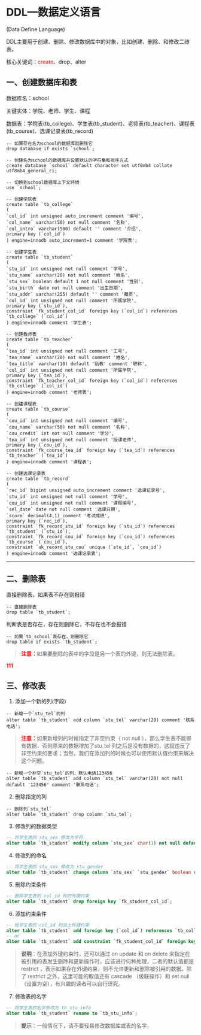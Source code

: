 # DDL—数据定义语言
(Data Define Language)

DDL主要用于创建、删除、修改数据库中的对象，比如创建、删除、和修改二维表。

核心关键词：<font color="red">create</font>、drop、alter

## 一、创建数据库和表

数据库名：school

关键实体：学院、老师、学生、课程

数据表：学院表(tb_college)、学生表(tb_student)、老师表(tb_teacher)、课程表(tb_course)、选课记录表(tb_record)

```mysql
-- 如果存在名为school的数据库就删除它
drop database if exists `school`;

-- 创建名为school的数据库并设置默认的字符集和排序⽅式
create database `school` default character set utf8mb4 collate utf8mb4_general_ci;

-- 切换到school数据库上下⽂环境
use `school`;

-- 创建学院表
create table `tb_college`
(
`col_id` int unsigned auto_increment comment '编号',
`col_name` varchar(50) not null comment '名称',
`col_intro` varchar(500) default '' comment '介绍',
primary key (`col_id`)
) engine=innodb auto_increment=1 comment '学院表';

-- 创建学⽣表
create table `tb_student`
(
`stu_id` int unsigned not null comment '学号',
`stu_name` varchar(20) not null comment '姓名',
`stu_sex` boolean default 1 not null comment '性别',
`stu_birth` date not null comment '出⽣⽇期',
`stu_addr` varchar(255) default '' comment '籍贯',
`col_id` int unsigned not null comment '所属学院',
primary key (`stu_id`),
constraint `fk_student_col_id` foreign key (`col_id`) references `tb_college` (`col_id`)
) engine=innodb comment '学⽣表';

-- 创建教师表
create table `tb_teacher`
(
`tea_id` int unsigned not null comment '⼯号',
`tea_name` varchar(20) not null comment '姓名',
`tea_title` varchar(10) default '助教' comment '职称',
`col_id` int unsigned not null comment '所属学院',
primary key (`tea_id`),
constraint `fk_teacher_col_id` foreign key (`col_id`) references `tb_college` (`col_id`)
) engine=innodb comment '⽼师表';

-- 创建课程表
create table `tb_course`
(
`cou_id` int unsigned not null comment '编号',
`cou_name` varchar(50) not null comment '名称',
`cou_credit` int not null comment '学分',
`tea_id` int unsigned not null comment '授课⽼师',
primary key (`cou_id`),
constraint `fk_course_tea_id` foreign key (`tea_id`) references `tb_teacher` (`tea_id`) 
) engine=innodb comment '课程表';

-- 创建选课记录表
create table `tb_record`
(
`rec_id` bigint unsigned auto_increment comment '选课记录号',
`stu_id` int unsigned not null comment '学号',
`cou_id` int unsigned not null comment '课程编号',
`sel_date` date not null comment '选课⽇期',
`score` decimal(4,1) comment '考试成绩',
primary key (`rec_id`),
constraint `fk_record_stu_id` foreign key (`stu_id`) references `tb_student` (`stu_id`),
constraint `fk_record_cou_id` foreign key (`cou_id`) references `tb_course` (`cou_id`),
constraint `uk_record_stu_cou` unique (`stu_id`, `cou_id`) 
) engine=innodb comment '选课记录表';
```

---

## 二、删除表

直接删除表，如果表不存在则报错

```mysql
-- 直接删除表
drop table `tb_student`;
```

判断表是否存在，存在则删除它，不存在也不会报错
```mysql
-- 如果`tb_school`表存在，则删除它
drop table if exists `tb_student`;
```

> <font color="red">**注意：**</font>如果要删除的表中的字段是另一个表的外键，则无法删除表。

<font color="red">**111**</font>

## 三、修改表

1. 添加一个新的列(字段)

```mysql
-- 新增一个`stu_tel`的列
alter table `tb_student` add column `stu_tel` varchar(20) comment '联系电话';
```

> <font color="red">**注意：**</font>如果新增列的时候指定了⾮空约束（ not null ），那么学⽣表不能够有数据，否则原来的数据增加了stu_tel 列之后是没有数据的，这就违反了⾮空约束的要求；当然，我们在添加列的时候也可以使⽤默认值约束来解决这个问题。

```mysql
-- 新增一个非空`stu_tel`的列，默认电话123456
alter table `tb_student` add column `stu_tel` varchar(20) not null default '123456' comment '联系电话';
```

2. 删除指定的列

```mysql
-- 删除列`stu_tel`
alter table `tb_student` drop column `stu_tel`;
```

3. 修改列的数据类型

```sql
-- 将学⽣表的 stu_sex 修改为字符
alter table `tb_student` modify column `stu_sex` char(1) not null default 'M' comment '性 别';
```

4. 修改列的命名

```sql
-- 将学⽣表的 stu_sex 修改为 stu_gender
alter table `tb_student` change column `stu_sex` `stu_gender` boolean default 1 comment '性 别';
```

5. 删除约束条件

```sql
-- 删除学⽣表的 col_id 列的外键约束
alter table `tb_student` drop foreign key `fk_student_col_id`;
```

6. 添加约束条件

```sql
-- 给学⽣表的 col_id 列加上外键约束
alter table `tb_student` add foreign key (`col_id`) references `tb_college` (`col_id`);
-- or
alter table `tb_student` add constraint `fk_student_col_id` foreign key (`col_id`) references `tb_college` (`col_id`);
```

> **说明**：在添加外键约束时，还可以通过 on update 和 on delete 来指定在被引⽤的表发⽣删除和更新操作时，应该进⾏何种处理，⼆者的默认值都是 restrict ，表示如果存在外键约束，则不允许更新和删除被引⽤的数据。除了 restrict 之外，这⾥可能的取值还有 cascade （级联操作）和 set null （设置为空），有兴趣的读者可以⾃⾏研究。

7. 修改表的名字

```sql
-- 将学⽣表的名字修改为 tb_stu_info
alter table `tb_student` rename to `tb_stu_info`;
```

> **提示**：⼀般情况下，请不要轻易修改数据库或表的名字。
